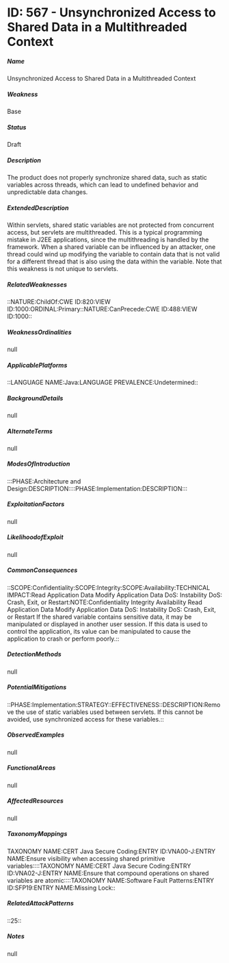 # ID: 567 - Unsynchronized Access to Shared Data in a Multithreaded Context
<h5>Name</h5>Unsynchronized Access to Shared Data in a Multithreaded Context
<h5>Weakness</h5>Base
<h5>Status</h5>Draft
<h5>Description</h5>The product does not properly synchronize shared data, such as static variables across threads, which can lead to undefined behavior and unpredictable data changes.
<h5>ExtendedDescription</h5>Within servlets, shared static variables are not protected from concurrent access, but servlets are multithreaded. This is a typical programming mistake in J2EE applications, since the multithreading is handled by the framework. When a shared variable can be influenced by an attacker, one thread could wind up modifying the variable to contain data that is not valid for a different thread that is also using the data within the variable. Note that this weakness is not unique to servlets.
<h5>RelatedWeaknesses</h5>::NATURE:ChildOf:CWE ID:820:VIEW ID:1000:ORDINAL:Primary::NATURE:CanPrecede:CWE ID:488:VIEW ID:1000::
<h5>WeaknessOrdinalities</h5>null
<h5>ApplicablePlatforms</h5>::LANGUAGE NAME:Java:LANGUAGE PREVALENCE:Undetermined::
<h5>BackgroundDetails</h5>null
<h5>AlternateTerms</h5>null
<h5>ModesOfIntroduction</h5>:::PHASE:Architecture and Design:DESCRIPTION::::PHASE:Implementation:DESCRIPTION:::
<h5>ExploitationFactors</h5>null
<h5>LikelihoodofExploit</h5>null
<h5>CommonConsequences</h5>::SCOPE:Confidentiality:SCOPE:Integrity:SCOPE:Availability:TECHNICAL IMPACT:Read Application Data Modify Application Data DoS: Instability DoS: Crash, Exit, or Restart:NOTE:Confidentiality Integrity Availability Read Application Data Modify Application Data DoS: Instability DoS: Crash, Exit, or Restart If the shared variable contains sensitive data, it may be manipulated or displayed in another user session. If this data is used to control the application, its value can be manipulated to cause the application to crash or perform poorly.::
<h5>DetectionMethods</h5>null
<h5>PotentialMitigations</h5>::PHASE:Implementation:STRATEGY::EFFECTIVENESS::DESCRIPTION:Remove the use of static variables used between servlets. If this cannot be avoided, use synchronized access for these variables.::
<h5>ObservedExamples</h5>null
<h5>FunctionalAreas</h5>null
<h5>AffectedResources</h5>null
<h5>TaxonomyMappings</h5>TAXONOMY NAME:CERT Java Secure Coding:ENTRY ID:VNA00-J:ENTRY NAME:Ensure visibility when accessing shared primitive variables::::TAXONOMY NAME:CERT Java Secure Coding:ENTRY ID:VNA02-J:ENTRY NAME:Ensure that compound operations on shared variables are atomic::::TAXONOMY NAME:Software Fault Patterns:ENTRY ID:SFP19:ENTRY NAME:Missing Lock::
<h5>RelatedAttackPatterns</h5>::25::
<h5>Notes</h5>null

